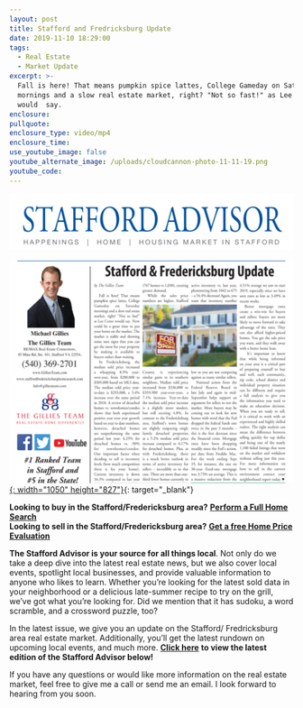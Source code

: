 ```yaml
---
layout: post
title: Stafford and Fredricksburg Update
date: 2019-11-10 18:29:00
tags:
  - Real Estate
  - Market Update
excerpt: >-
  Fall is here! That means pumpkin spice lattes, College Gameday on Saturday
  mornings and a slow real estate market, right? "Not so fast!" as Lee Corso
  would  say.
enclosure:
pullquote:
enclosure_type: video/mp4
enclosure_time:
use_youtube_image: false
youtube_alternate_image: /uploads/cloudcannon-photo-11-11-19.png
youtube_code:
---
```


![](/uploads/webp-net-resizeimage-15.png)

[![](/uploads/webp-net-resizeimage-11.png){: width="1050" height="827"}](https://indd.adobe.com/view/14be9040-09cd-43bf-bfdf-80e20e768ea9){: target="_blank"}

**Looking to buy in the Stafford/Fredericksburg area?**&nbsp;**<u><a target="_blank" href="https://www.staffordfredericksburghomesearch.com/search/">Perform a Full Home Search</a></u>**<br>**Looking to sell in the Stafford/Fredericksburg area?**&nbsp;<u><strong><a target="_blank" href="https://www.staffordfredericksburghomesearch.com/homevalue/StaffordVA">Get a free Home Price Evaluation</a></strong></u>

**The Stafford Advisor is your source for all things local**. Not only do we take a deep dive into the latest real estate news, but we also cover local events, spotlight local businesses, and provide valuable information to anyone who likes to learn. Whether you’re looking for the latest sold data in your neighborhood or a delicious late-summer recipe to try on the grill, we’ve got what you’re looking for. Did we mention that it has sudoku, a word scramble, and a crossword puzzle, too?

In the latest issue, we give you an update on the Stafford/ Fredricksburg area real estate market. Additionally, you’ll get the latest rundown on upcoming local events, and much more.&nbsp;<u><a target="_blank" href="https://indd.adobe.com/view/934202f1-0e96-4af9-9133-daa97ef23198"><strong>Click here</strong></a></u>&nbsp;**to view the latest edition of the Stafford Advisor below\!**

If you have any questions or would like more information on the real estate market, feel free to give me a call or send me an email. I look forward to hearing from you soon.